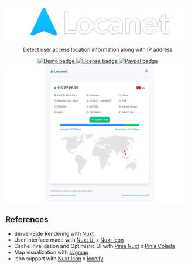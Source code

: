 <div align="center">
    <img src="./public/readme_banner.png" alt="banner"/>
    <p>Detect user access location information along with IP address</p>
    <a href="https://locanet.vercel.app" target="_blank">
        <img src="https://img.shields.io/badge/Demo-green?logo=nuxt&logoColor=white" alt="Demo badge" />
    </a>
    <a href="./LICENSE" target="_blank">
        <img src="https://img.shields.io/badge/MIT%20License-pink?logo=opensource&logoColor=white" alt="License badge" />
    </a>
     <a href="https://paypal.me/thuongtruong1009" target="_blank">
        <img src="https://img.shields.io/badge/Support-blue?logo=paypal&logoColor=white" alt="Paypal badge" />
    </a><br>
    <img src="./public/demo.png" alt="demo" />
</div>

## References

- Server-Side Rendering with [Nuxt](https://nuxt.com/docs/getting-started/ssr)
- User interface made with [Nuxt UI](https://ui.nuxt.com) x [Nuxt Icon](https://icon.nuxt.com)
- Cache invalidation and Optimistic UI with [Pinia Nuxt](https://pinia.esm.dev) x [Pinia Colada](https://pinia-colada.esm.dev)
- Map visualization with [svgmap](https://www.npmjs.com/package/svgmap)
- Icon support with [Nuxt Icon](https://icon.nuxt.com) x [Iconify](https://icon-sets.iconify.design/)

<!-- https://www.iplocation.net/ip-lookup -->
<!-- https://img.icons8.com/fluency/21/gps-device.png -->
<!-- https://github.com/vinosamari/sportswire -->

<!-- https://www.bigdatacloud.com/free-api/public-ip-address-api
https://www.ddnspod.com/
https://seeip.org/
https://api.iplocation.net/get-ip
https://www.ipify.org/
https://www.ip2location.com/cn
https://ipwhois.io/documentation
https://ip-api.com/docs/api:json#test
http://ip-api.com/json/115.77.20.79
http://ipwho.is/115.77.20.79
https://6.ident.me/json
https://6.tnedi.me/json
https://api.iplocation.net/?cmd=get-ip
https://api.iplocation.net/?cmd=ip-country&ip=115.77.20.79
https://api.iplocation.net/?ip=8.8.8.8 -->
